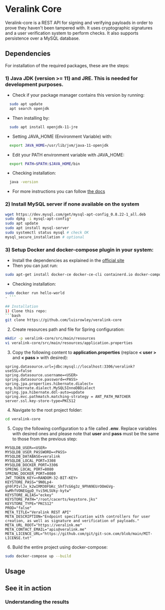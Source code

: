 # Veralink Core
Veralink-core is a REST API for signing and verifying payloads in order to prove they haven't been tampered with.
It uses cryptographic signatures and a user verification system to perform checks. It also supports persistence over a MySQL database. 

## Dependencies

For installation of the required packages, these are the steps:
### 1) Java JDK (version >= 11) and JRE. This is needed for development purposes.
   - Check if your package manager contains this version by running:
```bash
  sudo apt update
  apt search openjdk
```
   - Then installing by:
```bash
  sudo apt install openjdk-11-jre
```
   - Setting JAVA_HOME (Environment Variable) with:
```bash
  export JAVA_HOME=/usr/lib/jvm/java-11-openjdk
```
- Edit your PATH environment variable with JAVA_HOME:
```bash
  export PATH=$PATH:$JAVA_HOME/bin
```
- Checking installation:
```bash
  java -version
```
   - For more instructions you can follow [the docs](https://docs.oracle.com/en/java/javase/11/install/installation-jdk-linux-platforms.html#GUID-79FBE4A9-4254-461E-8EA7-A02D7979A161)

### 2) Install MySQL server if none available on the system
```bash
wget https://dev.mysql.com/get/mysql-apt-config_0.8.22-1_all.deb
sudo dpkg -i mysql-apt-config*
sudo apt update
sudo apt install mysql-server
sudo systemctl status mysql # check OK
mysql_secure_installation # optional
```

### 3) Setup **Docker** and **docker-compose plugin** in your system:
- Install the dependencies as explained in the [official site](https://docs.docker.com/engine/install/ubuntu/)
- Then you can just run:
```bash
sudo apt-get install docker-ce docker-ce-cli containerd.io docker-compose-plugin
```
- Checking installation:
```bash
sudo docker run hello-world
- ```

## Installation
1) Clone this repo:
```bash
git clone https://github.com/luisrowley/veralink-core
```
2) Create resources path and file for Spring configuration:
```bash
mkdir -p veralink-core/src/main/resources
vi veralink-core/src/main/resources/application.properties
```
3) Copy the following content to **application.properties** (replace **< user >** and **< pass >** with desired):
```text
spring.datasource.url=jdbc:mysql://localhost:3306/veralink?useSSL=false
spring.datasource.username=<USER>
spring.datasource.password=<PASS>
spring.jpa.properties.hibernate.dialect= org.hibernate.dialect.MySQL5InnoDBDialect
spring.jpa.hibernate.ddl-auto=update
spring.mvc.pathmatch.matching-strategy = ANT_PATH_MATCHER
server.ssl.key-store-type=PKCS12
```
4) Navigate to the root project folder:
```bash
cd veralink-core
```
5) Copy the following configuration to a file called **.env**. 
Replace variables with desired ones and please note that **user** and **pass** must be the same to those from the previous step:
```text
MYSQLDB_USER=<USER>
MYSQLDB_USER_PASSWORD=<PASS>
MYSQLDB_DATABASE=veralink
MYSQLDB_LOCAL_PORT=3308
MYSQLDB_DOCKER_PORT=3306
SPRING_LOCAL_PORT=8080
SPRING_DOCKER_PORT=8080
JWT_TOKEN_KEY=<RANDOM-32-BIT-KEY>
KEYSTORE_PASS="9N0Lp4-gh9lPIvlJx_k2wIRM30FbKc_Shf7cG6g3z_9PhN9EUrOOmGVg-kwMhfVONEGgpD_Yvi5HLSUky-kytw"
KEYSTORE_ALIAS="eckey"
KEYSTORE_PATH="/root/cacerts/keystore.jks"
KEYSTORE_TYPE="PKCS12"
PROD="false"
META_TITLE="Veralink REST API"
META_DESCRIPTION="Endpoint specification with controllers for user creation, as well as signature and verification of payloads."
META_URL_ROOT="https://veralink.me"
META_CONTACT_EMAIL="apis@veralink.me"
META_LICENCE_URL="https://github.com/git/git-scm.com/blob/main/MIT-LICENSE.txt"

```
6) Build the entire project using docker-compose:
```bash
sudo docker-compose up --build
```

## Usage

## See it in action

### Understanding the results

